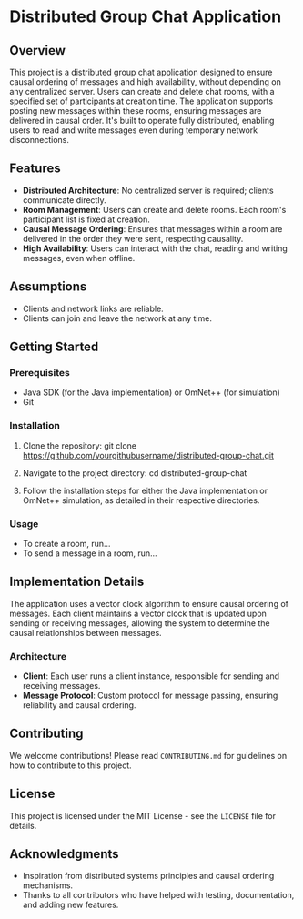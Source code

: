 # Distributed Group Chat Application

## Overview
This project is a distributed group chat application designed to ensure causal ordering of messages and high availability, without depending on any centralized server. Users can create and delete chat rooms, with a specified set of participants at creation time. The application supports posting new messages within these rooms, ensuring messages are delivered in causal order. It's built to operate fully distributed, enabling users to read and write messages even during temporary network disconnections.

## Features
- **Distributed Architecture**: No centralized server is required; clients communicate directly.
- **Room Management**: Users can create and delete rooms. Each room's participant list is fixed at creation.
- **Causal Message Ordering**: Ensures that messages within a room are delivered in the order they were sent, respecting causality.
- **High Availability**: Users can interact with the chat, reading and writing messages, even when offline.

## Assumptions
- Clients and network links are reliable.
- Clients can join and leave the network at any time.

## Getting Started

### Prerequisites
- Java SDK (for the Java implementation) or OmNet++ (for simulation)
- Git

### Installation
1. Clone the repository:
git clone https://github.com/yourgithubusername/distributed-group-chat.git

2. Navigate to the project directory:
cd distributed-group-chat

3. Follow the installation steps for either the Java implementation or OmNet++ simulation, as detailed in their respective directories.

### Usage
- To create a room, run...
- To send a message in a room, run...

## Implementation Details
The application uses a vector clock algorithm to ensure causal ordering of messages. Each client maintains a vector clock that is updated upon sending or receiving messages, allowing the system to determine the causal relationships between messages.

### Architecture
- **Client**: Each user runs a client instance, responsible for sending and receiving messages.
- **Message Protocol**: Custom protocol for message passing, ensuring reliability and causal ordering.

## Contributing
We welcome contributions! Please read `CONTRIBUTING.md` for guidelines on how to contribute to this project.

## License
This project is licensed under the MIT License - see the `LICENSE` file for details.

## Acknowledgments
- Inspiration from distributed systems principles and causal ordering mechanisms.
- Thanks to all contributors who have helped with testing, documentation, and adding new features.
